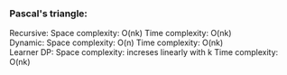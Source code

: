 <h3>Pascal's triangle:</h3> 
Recursive: 
	Space complexity: O(nk)
	Time complexity: O(nk)<br>
Dynamic: 
	Space complexity: O(n)
	Time complexity: O(nk)<br>
Learner DP:
	Space complexity: increses linearly with k
	Time complexity: O(nk)

